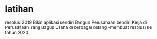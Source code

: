 # latihan
resolusi 2019
Bikin aplikasi sendiri
Bangun Perusahaan Sendiri
Kerja di Perusahaan Yang Bagus
Usaha di berbagai bidang
-membuat resolusi ke tahun 2020
